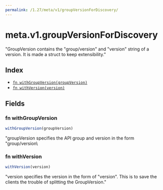 ```yaml
---
permalink: /1.27/meta/v1/groupVersionForDiscovery/
---
```


# meta.v1.groupVersionForDiscovery

"GroupVersion contains the \"group/version\" and \"version\" string of a version. It is made a struct to keep extensibility."

## Index

* [`fn withGroupVersion(groupVersion)`](#fn-withgroupversion)
* [`fn withVersion(version)`](#fn-withversion)

## Fields

### fn withGroupVersion

```ts
withGroupVersion(groupVersion)
```

"groupVersion specifies the API group and version in the form \"group/version\

### fn withVersion

```ts
withVersion(version)
```

"version specifies the version in the form of \"version\". This is to save the clients the trouble of splitting the GroupVersion."